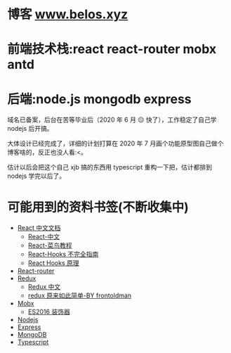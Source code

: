 # 博客 www.belos.xyz

# 前端技术栈:react react-router mobx antd

# 后端:node.js mongodb express

域名已备案，后台在苦等毕业后（2020 年 6 月 😔 快了），工作稳定了自己学 nodejs 后开搞。

大体设计已经完成了，详细的计划打算在 2020 年 7 月画个功能原型图自己做个博客啥的，反正也没人看:<。

估计以后会把这个自己 xjb 搞的东西用 typescript 重构一下把，估计都排到 nodejs 学完以后了。

# 可能用到的资料书签(不断收集中)

- [React 中文文档](https://react.docschina.org/)
  - [React-中文](http://caibaojian.com/react/)
  - [React-菜鸟教程](https://www.runoob.com/react/react-tutorial.html)
  - [React-Hooks 不完全指南](https://segmentfault.com/a/1190000019223106)
  - [React Hooks 原理](https://github.com/brickspert/blog/issues/26)
- [React-router](https://reacttraining.com/react-router/web/guides/quick-start)
- [Redux](redux.js.org)
  - [Redux 中文](https://cn.redux.js.org/)
  - [redux 原来如此简单-BY frontoldman](https://segmentfault.com/a/1190000016311891)
- [Mobx](https://cn.mobx.js.org)
  - [ES2016 装饰器](https://github.com/tc39/proposal-decorators)
- [Nodejs](http://nodejs.cn/api/)
- [Express](https://www.expressjs.com.cn/)
- [MongoDB](https://www.mongodb.com/)
- [Typescript](https://www.tslang.cn/docs/home.html)

